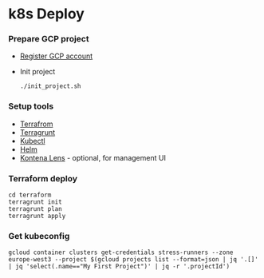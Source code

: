 # k8s Deploy

### Prepare GCP project

* [Register GCP account](https://telegra.ph/%D0%86nstrukc%D1%96ya-yak-DDositi-sajti-za-dopomogoyu-server%D1%96v-02-26)

* Init project
    ```shell
    ./init_project.sh
    ```

### Setup tools

* [Terrafrom](https://www.terraform.io/downloads)
* [Terragrunt](https://terragrunt.gruntwork.io/docs/getting-started/install/)
* [Kubectl](https://kubernetes.io/docs/tasks/tools/)
* [Helm](https://helm.sh/docs/intro/install/)
* [Kontena Lens](https://k8slens.dev/) - optional, for management UI

### Terraform deploy
```shell
cd terraform
terragrunt init
terragrunt plan
terragrunt apply
```

### Get kubeconfig

```shell
gcloud container clusters get-credentials stress-runners --zone europe-west3 --project $(gcloud projects list --format=json | jq '.[]' | jq 'select(.name=="My First Project")' | jq -r '.projectId')
```
